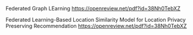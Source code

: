 Federated Graph LEarning
https://openreview.net/pdf?id=38Nh0TebXZ

Federated Learning-Based Location Similarity Model for Location Privacy Preserving Recommendation
https://openreview.net/pdf?id=38Nh0TebXZ
